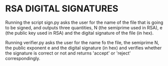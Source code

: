 # RSA DIGITAL SIGNATURES
Running the script sign.py asks the user for the name of the file that is going to be signed, and outputs three quantities, N (the semiprime used in RSA), e (the public key used in RSA) and the digital signature of the file (in hex).

Running verifier.py asks the user for the name fo the file, the semiprime N, the public exponent e and the digital signature (in hex) and verifies whether the signature is correct or not and returns 'accept' or 'reject' correspondingly.
